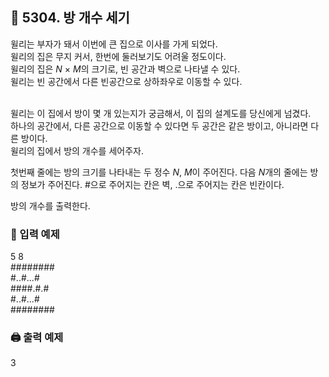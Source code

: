 ## 🏁 5304. 방 개수 세기
윌리는 부자가 돼서 이번에 큰 집으로 이사를 가게 되었다.
<br>윌리의 집은 무지 커서, 한번에 둘러보기도 어려울 정도이다. 
<br>윌리의 집은 $N$ × $M$의 크기로, 빈 공간과 벽으로 나타낼 수 있다. 
<br>윌리는 빈 공간에서 다른 빈공간으로 상하좌우로 이동할 수 있다.

<br>윌리는 이 집에서 방이 몇 개 있는지가 궁금해서, 이 집의 설계도를 당신에게 넘겼다. 
<br>하나의 공간에서, 다른 공간으로 이동할 수 있다면 두 공간은 같은 방이고, 아니라면 다른 방이다.
<br>윌리의 집에서 방의 개수를 세어주자.

첫번째 줄에는 방의 크기를 나타내는 두 정수 $N$, $M$이 주어진다.
다음 $N$개의 줄에는 방의 정보가 주어진다. #으로 주어지는 칸은 벽, .으로 주어지는 칸은 빈칸이다.

방의 개수를 출력한다. 

### 📝 입력 예제
5 8<br>
########<br>
#..#...#<br>
####.#.#<br>
#..#...#<br>
########



### 🖨️ 출력 예제
3

